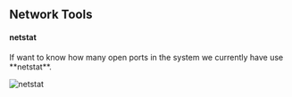 ## Network Tools

#### netstat
<p>If want to know how many open ports in the system we currently have use **netstat**.</p>

![netstat](https://github.com/ThiagoMartinsdeMelo/Linux/raw/maste/img/to/netstat.png)



